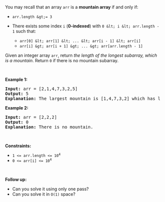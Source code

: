 You may recall that an array `` arr `` is a __mountain array__ if and only if:

*   `` arr.length &gt;= 3 ``
*   There exists some index `` i `` (__0-indexed__) with `` 0 &lt; i &lt; arr.length - 1 `` such that:	
    
    *   `` arr[0] &lt; arr[1] &lt; ... &lt; arr[i - 1] &lt; arr[i] ``
    *   `` arr[i] &gt; arr[i + 1] &gt; ... &gt; arr[arr.length - 1] ``
    
    
    

Given an integer array `` arr ``,&nbsp;return _the length of the longest subarray, which is a mountain_.&nbsp;Return `` 0 `` if there is no mountain subarray.

&nbsp;

__Example 1:__

<pre>
<strong>Input:</strong> arr = [2,1,4,7,3,2,5]
<strong>Output:</strong> 5
<strong>Explanation:</strong> The largest mountain is [1,4,7,3,2] which has length 5.
</pre>

__Example 2:__

<pre>
<strong>Input:</strong> arr = [2,2,2]
<strong>Output:</strong> 0
<strong>Explanation:</strong> There is no mountain.
</pre>

&nbsp;

__Constraints:__

*   <code>1&nbsp;&lt;= arr.length &lt;= 10<sup>4</sup></code>
*   <code>0 &lt;= arr[i] &lt;= 10<sup>4</sup></code>

&nbsp;

__Follow up:__

*   Can you solve it using only one pass?
*   Can you solve it in `` O(1) `` space?